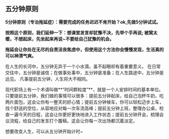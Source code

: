 ## 五分钟原则

**5分钟原则（专治拖延症）：需要完成的任务迟迟不肯开始？ok,先做5分钟试试。**


**按照这个原则，我们延伸一下：想课堂发言却犹豫不决，先举个手再说; 被窝太暖，不想起床，先坐起来再说~不要给自己犹豫的机会。**


**拖延会让你处在无尽的自责沮丧焦虑中，但使用这个方法你会慢慢发现，生活真的可以神清气爽。**

在人生的长河中，五分钟无异于一个小水滴，虽不起眼却有着重要意义。
在日常交往中，五分钟是诚信；在做事处事中，五分钟是准备；在人生路途中，五分钟是远见。
凡事提前五分钟，人生将大不相同。

现代职场上有一个术语叫做**“时间颗粒度”**，就是一个人安排时间的基本单位。只要提前五分钟，我们做的事情可以很多：提前五分钟起床，给自己泡杯牛奶，吃两片面包，这会让你有一整天的好心情；提前五分钟候车，你可以轻松迈步上车，找个舒适的空位，从容地应对每一次车流高峰；提前五分钟上班，整理办公桌，检查一遍今天的日程，这会让你更好更快地进入工作状态；提前五分钟开会，梳理会议流程，给自己的发言打个腹稿，这会让你每一次出场都沉着淡定。

想要改变人生，可以从五分钟开始计时~